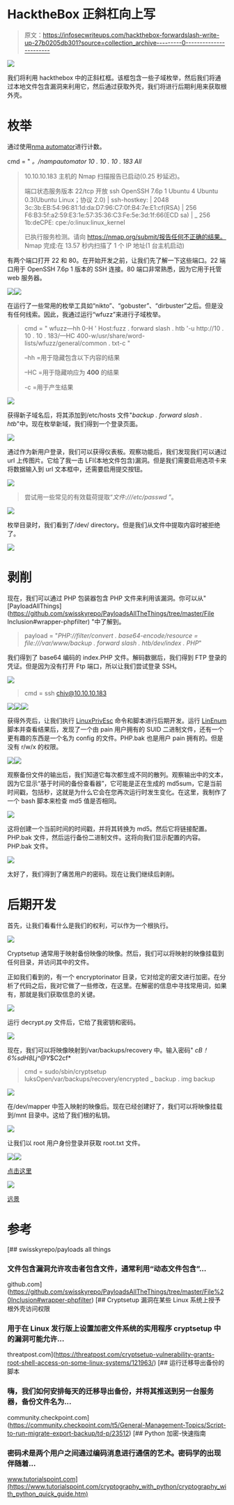 # HacktheBox 正斜杠向上写

> 原文：<https://infosecwriteups.com/hackthebox-forwardslash-write-up-27b0205db301?source=collection_archive---------0----------------------->

![](img/a187640b20519ae269cd381fa06a63de.png)

我们将利用 hackthebox 中的正斜杠框。该框包含一些子域枚举，然后我们将通过本地文件包含漏洞来利用它，然后通过获取外壳，我们将进行后期利用来获取根外壳。

# **枚举**

通过使用[nma automator](https://github.com/21y4d/nmapAutomator)进行计数。

cmd = " *。/nampautomator 10 . 10 . 10 . 183 All*

> 10.10.10.183
> 主机的 Nmap 扫描报告已启动(0.25 秒延迟)。
> 
> 端口状态服务版本
> 22/tcp 开放 ssh OpenSSH 7.6p 1 Ubuntu 4 Ubuntu 0.3(Ubuntu Linux；协议 2.0)
> | ssh-hostkey:
> | 2048 3c:3b:EB:54:96:81:1d:da:D7:96:C7:0f:B4:7e:E1:cf(RSA)
> | 256 F6:B3:5f:a2:59:E3:1e:57:35:36:C3:Fe:5e:3d:1f:66(ECD sa)
> | _ 256 1b:deCPE: cpe:/o:linux:linux_kernel
> 
> 已执行服务检测。请向 https://nmap.org/submit/报告任何不正确的结果。
> Nmap 完成:在 13.57 秒内扫描了 1 个 IP 地址(1 台主机启动)

有两个端口打开 22 和 80。在开始开发之前，让我们先了解一下这些端口。22 端口用于 OpenSSH 7.6p 1 版本的 SSH 连接。80 端口非常熟悉，因为它用于托管 web 服务器。

![](img/5e267fd6fde2b0dd46b6563ee3d98679.png)![](img/079fdac36225903a73cba5efc8004e2d.png)

在运行了一些常用的枚举工具如“nikto”、“gobuster”、“dirbuster”之后。但是没有任何线索。因此，我通过运行“wfuzz”来进行子域枚举。

> cmd = " wfuzz—hh 0-H ' Host:fuzz . forward slash . htb '-u http://10 . 10 . 10 . 183/—HC 400-w/usr/share/word-lists/wfuzz/general/common . txt-c "
> 
> –hh =用于隐藏包含以下内容的结果
> 
> –HC =用于隐藏响应为 **400** 的结果
> 
> -c =用于产生结果

![](img/3ecb83fd920a8b6d429e05da8307882a.png)

获得新子域名后，将其添加到/etc/hosts 文件"*backup . forward slash . htb*"中。现在枚举新域，我们得到一个登录页面。

![](img/9d97a8390e6189c9822b1feb75bc2bbc.png)

通过作为新用户登录，我们可以获得仪表板。观察功能后，我们发现我们可以通过 url 上传图片。它给了我一击 LFI(本地文件包含)漏洞。但是我们需要启用选项卡来将数据输入到 url 文本框中，还需要启用提交按钮。

![](img/c9db716cae7f75944a646626f725ae28.png)

> 尝试用一些常见的有效载荷提取“*文件:///etc/passwd* ”。

![](img/19d9cf8594710c76ba0a6bf8e84c05a2.png)

枚举目录时，我们看到了/dev/ directory。但是我们从文件中提取内容时被拒绝了。

![](img/d804be63d9a5eb373540d2374f180dac.png)

# 剥削

现在，我们可以通过 PHP 包装器包含 PHP 文件来利用该漏洞。你可以从" [PayloadAllThings](https://github.com/swisskyrepo/PayloadsAllTheThings/tree/master/File Inclusion#wrapper-phpfilter) "中了解到。

> payload = "*PHP://filter/convert . base64-encode/resource = file:///var/www/backup . forward slash . htb/dev/index . PHP*"

我们得到了 base64 编码的 index.PHP 文件。解码数据后，我们得到 FTP 登录的凭证。但是因为没有打开 Ftp 端口，所以让我们尝试登录 SSH。

![](img/8e4d531e195e10ea5672e9e36467f406.png)

> cmd = ssh chiv@10.10.10.183

![](img/bf59df4ef45d319d858d06e7b7ca4e67.png)![](img/292c4c929828e6a119cd32e130299e60.png)![](img/960f759524d91ad672aec149d49f0330.png)

获得外壳后，让我们执行 [LinuxPrivEsc](https://github.com/reider-roque/linpostexp/blob/master/linprivchecker.py) 命令和脚本进行后期开发。运行 [LinEnum](https://github.com/rebootuser/LinEnum) 脚本并查看结果后，发现了一个由 pain 用户拥有的 SUID 二进制文件，还有一个更有趣的东西是一个名为 config 的文件。PHP.bak 也是用户 pain 拥有的。但是没有 r/w/x 的权限。

![](img/84fc2d8eb198d7ad395f731aa387df70.png)![](img/6108efbe5a00e04e441eda5124900bb1.png)

观察备份文件的输出后，我们知道它每次都生成不同的散列。观察输出中的文本，因为它显示“基于时间的备份查看器”，它可能是正在生成的 md5sum，它是当前时间戳，包括秒，这就是为什么它会在您再次运行时发生变化。在这里，我制作了一个 bash 脚本来检查 md5 值是否相同。

![](img/91f275204a9d533d662bb36a49310054.png)

这将创建一个当前时间的时间戳，并将其转换为 md5。然后它将链接配置。PHP.bak 文件，然后运行备份二进制文件。这将向我们显示配置的内容。PHP.bak 文件。

![](img/04151492ae7d49af09fa898efc55999a.png)

太好了，我们得到了痛苦用户的密码。现在让我们继续后剥削。

# 后期开发

首先，让我们看看什么是我们的权利，可以作为一个根执行。

![](img/4f22e57ff9e24f406f73de778f63c54e.png)

Cryptsetup 通常用于映射备份映像的映像。然后，我们可以将映射的映像挂载到任何目录，并访问其中的文件。

正如我们看到的，有一个 encryptorinator 目录，它对给定的密文进行加密。在分析了代码之后，我对它做了一些修改，在这里。在解密的信息中寻找常用词，如果有，那就是我们获取信息的关键。

![](img/84711cd8902abd8c36f0b2598707c289.png)

运行 decrypt.py 文件后，它给了我密钥和密码。

![](img/c26b95898da1453ca4962e8f35668e70.png)

现在，我们可以将映像映射到/var/backups/recovery 中。输入密码" *cB！6%sdH8Lj^@Y*$C2cf*

> cmd = sudo/sbin/cryptsetup luksOpen/var/backups/recovery/encrypted _ backup . img backup

![](img/9cd6bcabd511b3d99494af89d767a27e.png)

在/dev/mapper 中签入映射的映像后。现在已经创建好了，我们可以将映像挂载到/mnt 目录中。这给了我们根的私钥。

![](img/dedad31609e3d0276d3eb727d5589cb9.png)

让我们以 root 用户身份登录并获取 root.txt 文件。

![](img/6a09d8e30f6230687294ad96117ba021.png)![](img/69bbd45abad0b6e8c0a585210797722f.png)

[点击这里](http://buymeacoff.ee/Viston)

![](img/bb16dd41285ad610df2224c08caa4834.png)

[远景](https://www.hackthebox.eu/profile/196419)

# 参考

[](https://github.com/swisskyrepo/PayloadsAllTheThings/tree/master/File%20Inclusion#wrapper-phpfilter) [## swisskyrepo/payloads all things

### 文件包含漏洞允许攻击者包含文件，通常利用“动态文件包含”…

github.com](https://github.com/swisskyrepo/PayloadsAllTheThings/tree/master/File%20Inclusion#wrapper-phpfilter) [](https://threatpost.com/cryptsetup-vulnerability-grants-root-shell-access-on-some-linux-systems/121963/) [## Cryptsetup 漏洞在某些 Linux 系统上授予根外壳访问权限

### 用于在 Linux 发行版上设置加密文件系统的实用程序 cryptsetup 中的漏洞可能允许…

threatpost.com](https://threatpost.com/cryptsetup-vulnerability-grants-root-shell-access-on-some-linux-systems/121963/) [](https://community.checkpoint.com/t5/General-Management-Topics/Script-to-run-migrate-export-backup/td-p/23512) [## 运行迁移导出备份的脚本

### 嗨，我们如何安排每天的迁移导出备份，并将其推送到另一台服务器，备份文件名为…

community.checkpoint.com](https://community.checkpoint.com/t5/General-Management-Topics/Script-to-run-migrate-export-backup/td-p/23512) [](https://www.tutorialspoint.com/cryptography_with_python/cryptography_with_python_quick_guide.htm) [## Python 加密-快速指南

### 密码术是两个用户之间通过编码消息进行通信的艺术。密码学的出现伴随着…

www.tutorialspoint.com](https://www.tutorialspoint.com/cryptography_with_python/cryptography_with_python_quick_guide.htm)